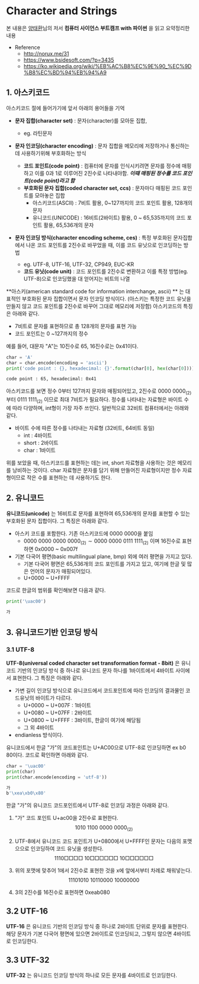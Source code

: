 # Character and Strings
본 내용은 [양태환](https://github.com/ythwork)님의 저서 **컴퓨터 사이언스 부트캠프 with 파이썬** 을 읽고 요약정리한 내용

* Reference
	+ <http://norux.me/31> 
	+ <https://www.bsidesoft.com/?p=3435>
	+ <https://ko.wikipedia.org/wiki/%EB%AC%B8%EC%9E%90_%EC%9D%B8%EC%BD%94%EB%94%A9>

## 1. 아스키코드
아스키코드 절에 들어가기에 앞서 아래의 용어들을 기억

* **문자 집합(character set)** : 문자(character)를 모아둔 집합,
  + eg. 라틴문자
* **문자 인코딩(character encoding)** : 문자 집합을 메모리에 저장하거나 통신하는데 사용하기위해 부호화하는 방식  
  + **코드 포인트(code point)** : 컴퓨터에 문자를 인식시키려면 문자를 정수에 매핑하고 이를 0과 1로 이루어진 2진수로 나타내야함. ***이때 매핑된 정수를 코드 포인트(code point)라고 함***
  + **부호화된 문자 집합(coded character set, ccs)** : 문자마다 매핑된 코드 포인트를 모아놓은 집합
    - 아스키코드(ASCII) : 7비트 활용, 0~127까지의 코드 포인트 활용, 128개의 문자 
    - 유니코드(UNICODE) : 16비트(2바이트) 활용, 0 ~ 65,535까지의 코드 포인트 활용, 65,536개의 문자

* **문자 인코딩 방식(character encoding scheme, ces)** : 특정 부호화된 문자집합에서 나온 코드 포인트를 2진수로 바꾸었을 때, 이를 코드 유닛으로 인코딩하는 방법
  - eg. UTF-8, UTF-16, UTF-32, CP949, EUC-KR
  + **코드 유닛(code unit)** : 코드 포인트를 2진수로 변환하고 이를 특정 방법(eg. UTF-8)으로 인코딩했을 대 얻어지는 비트의 나열 

**아스키(american standard code for information interchange, ascii) ** 는 대표적인 부호화된 문자 집합이면서 문자 인코딩 방식이다. (아스키는 특정한 코드 유닛을 만들지 않고 코드 포인트를 2진수로 바꾸어 그대로 메모리에 저장함)  아스키코드의 특징은 아래와 같다.

* 7비트로 문자를 표현하므로 총 128개의 문자를 표현 가능
* 코드 포인트는  0 ~127까지의 정수

예를 들어, 대문자 "A"는 10진수로 65, 16진수로는 0x41이다.

```python
char = 'A'
char = char.encode(encoding = 'ascii')
print('code point : {}, hexadecimal: {}'.format(char[0], hex(char[0])))
```

```bash
code point : 65, hexadecimal: 0x41 
```

아스키코드를 보면 정수 0부터 127까지 문자와 매핑되어있고, 2진수로 $0000 \ 0000_{(2)}$ 부터 $0111 \ 1111_{(2)}$ 이므로 최대 7비트가 필요하다. 정수를 나타내는 자료형은 바이트 수에 따라 다양하며, int형이 가장 자주 쓰인다. 일반적으로 32비트 컴퓨터에서는 아래와 같다.

* 바이트 수에 따른 정수를 나타내는 자료형 (32비트, 64비트 동일)
  + int : 4바이트
  + short : 2바이트
  + char : 1바이트

위를 보았을 때, 아스키코드를 표현하는 데는 int, short 자료형을 사용하는 것은 메모리를 낭비하는 것이다. char 자료형은 문자를 담기 위해 만들어진 자료형이지만 정수 자료형이므로 작은 수를 표현하는 데 사용하기도 한다.

## 2. 유니코드
**유니코드(unicode)** 는 16비트로 문자를 표현하여 65,536개의 문자를 표현할 수 있는 부호화된 문자 집합이다. 그 특징은 아래와 같다.

* 아스키 코드를 포함한다. 기존 아스키코드에 $0000 \ 0000$을 붙임
	+ $0000 \ 0000 \ 0000 \ 0000_{(2)} \sim 0000 \ 0000 \ 0111 \ 1111_{(2)}$ 이며 16진수로 표현하면 0x0000 ~ 0x007f
* 기본 다국어 평면(basic multilingual plane, bmp) 외에 여러 평면을 가지고 있다.
	+ 기본 다국어 평면은 65,536개의 코드 포인트를 가지고 있고, 여기에 한글 및 많은 언어의 문자가 매핑되어있다.
	+ U+0000 ~ U+FFFF

코드로 한글의 범위를 확인해보면 다음과 같다.

```python
print('\uac00')
```

```bash
가
```

## 3. 유니코드기반 인코딩 방식
### 3.1 UTF-8
**UTF-8(universal coded character set transformation format - 8bit)** 은 유니코드 기반의 인코딩 방식 중 하나로 유니코드 문자 하나를 1바이트에서 4바이트 사이에서 표현한다. 그 특징은 아래와 같다.

* 가변 길이 인코딩 방식으로 유니코드에서 코드포인트에 따라 인코딩의 결과물인 코드유닛의 바이트가 다르다. 
	+ U+0000 ~ U+007F : 1바이트
	+ U+0080 ~ U+07FF : 2바이트
	+ U+0800 ~ U+FFFF : 3바이트, 한글이 여기에 해당됨
	+ 그 외 4바이트 
* endianless 방식이다.

유니코드에서 한글 "가"의 코드포인트는 U+AC00으로 UTF-8로 인코딩하면 ex b0 80이다. 코드로 확인하면 아래와 같다.

```python
char = '\uac00'
print(char)
print(char.encode(encoding = 'utf-8'))
```

```bash
가
b'\xea\xb0\x80'
```
한글 "가"의 유니코드 코드포인트에서 UTF-8로 인코딩 과정은 아래와 같다.

1. "가" 코드 포인트 U+ac00을 2진수로 표현한다.
$$
1010 \ 1100 \ 0000 \ 0000_{(2)}
$$

2. UTF-8에서 유니코드 코드 포인트가 U+0800에서 U+FFFF인 문자는 다음의 포맷으으로 인코딩하여 코드 유닛을 생성한다.
$$
1110 \Box \Box \Box \Box \ 10 \Box \Box \Box \Box \Box \Box \ 10 \Box \Box \Box \Box \Box \Box
$$

3. 위의 포맷에 맞추어 1에서 2진수로 표현한 것을 x에 앞에서부터 차례로 채워넣는다.
$$
11101010 \ 10110000 \ 10000000
$$

4. 3의 2진수를 16진수로 표현하면 0xeab080

## 3.2 UTF-16
**UTF-16** 은 유니코드 기반의 인코딩 방식 중 하나로 2바이트 단위로 문자를 표현한다. 해당 문자가 기본 다국어 평면에 있으면 2바이트로 인코딩되고, 그렇지 않으면 4바이트로 인코딩한다.

## 3.3 UTF-32
**UTF-32** 는 유니코드 인코딩 방식의 하나로 모든 문자를 4바이트로 인코딩한다.
